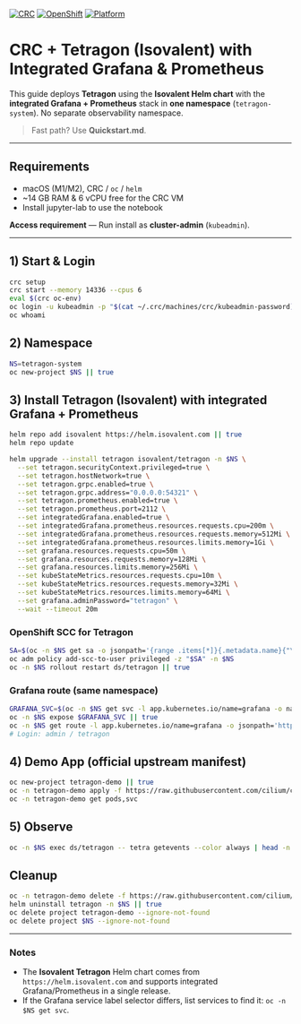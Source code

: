[![CRC](https://img.shields.io/badge/CRC-v4.19.x-blue)]()
[![OpenShift](https://img.shields.io/badge/OpenShift-v4.19.x-red)]()
[![Platform](https://img.shields.io/badge/Platform-macOS%20Apple%20Silicon-lightgrey)]()

# CRC + Tetragon (Isovalent) with Integrated Grafana & Prometheus

This guide deploys **Tetragon** using the **Isovalent Helm chart** with the **integrated Grafana + Prometheus** stack in **one namespace** (`tetragon-system`). No separate observability namespace.

> Fast path? Use **Quickstart.md**.

---

## Requirements
- macOS (M1/M2), CRC / `oc` / `helm`
- ~14 GB RAM & 6 vCPU free for the CRC VM
- Install jupyter-lab to use the notebook

**Access requirement** — Run install as **cluster-admin** (`kubeadmin`).

---

## 1) Start & Login
```bash
crc setup
crc start --memory 14336 --cpus 6
eval $(crc oc-env)
oc login -u kubeadmin -p "$(cat ~/.crc/machines/crc/kubeadmin-password)" https://api.crc.testing:6443
oc whoami
```

## 2) Namespace
```bash
NS=tetragon-system
oc new-project $NS || true
```

## 3) Install Tetragon (Isovalent) with **integrated Grafana + Prometheus**
```bash
helm repo add isovalent https://helm.isovalent.com || true
helm repo update

helm upgrade --install tetragon isovalent/tetragon -n $NS \
  --set tetragon.securityContext.privileged=true \
  --set tetragon.hostNetwork=true \
  --set tetragon.grpc.enabled=true \
  --set tetragon.grpc.address="0.0.0.0:54321" \
  --set tetragon.prometheus.enabled=true \
  --set tetragon.prometheus.port=2112 \
  --set integratedGrafana.enabled=true \
  --set integratedGrafana.prometheus.resources.requests.cpu=200m \
  --set integratedGrafana.prometheus.resources.requests.memory=512Mi \
  --set integratedGrafana.prometheus.resources.limits.memory=1Gi \
  --set grafana.resources.requests.cpu=50m \
  --set grafana.resources.requests.memory=128Mi \
  --set grafana.resources.limits.memory=256Mi \
  --set kubeStateMetrics.resources.requests.cpu=10m \
  --set kubeStateMetrics.resources.requests.memory=32Mi \
  --set kubeStateMetrics.resources.limits.memory=64Mi \
  --set grafana.adminPassword="tetragon" \
  --wait --timeout 20m
```

### OpenShift SCC for Tetragon
```bash
SA=$(oc -n $NS get sa -o jsonpath='{range .items[*]}{.metadata.name}{"\n"}{end}' | grep tetragon | head -n1)
oc adm policy add-scc-to-user privileged -z "$SA" -n $NS
oc -n $NS rollout restart ds/tetragon || true
```

### Grafana route (same namespace)
```bash
GRAFANA_SVC=$(oc -n $NS get svc -l app.kubernetes.io/name=grafana -o name | head -n1)
oc -n $NS expose $GRAFANA_SVC || true
oc -n $NS get route -l app.kubernetes.io/name=grafana -o jsonpath='http://{.items[0].spec.host}\n'
# Login: admin / tetragon
```

## 4) Demo App (official upstream manifest)
```bash
oc new-project tetragon-demo || true
oc -n tetragon-demo apply -f https://raw.githubusercontent.com/cilium/cilium/1.18.0/examples/minikube/http-sw-app.yaml
oc -n tetragon-demo get pods,svc
```

## 5) Observe
```bash
oc -n $NS exec ds/tetragon -- tetra getevents --color always | head -n 50
```

## Cleanup
```bash
oc -n tetragon-demo delete -f https://raw.githubusercontent.com/cilium/cilium/1.18.0/examples/minikube/http-sw-app.yaml --ignore-not-found
helm uninstall tetragon -n $NS || true
oc delete project tetragon-demo --ignore-not-found
oc delete project $NS --ignore-not-found
```

---

### Notes
- The **Isovalent Tetragon** Helm chart comes from `https://helm.isovalent.com` and supports integrated Grafana/Prometheus in a single release.
- If the Grafana service label selector differs, list services to find it: `oc -n $NS get svc`.
